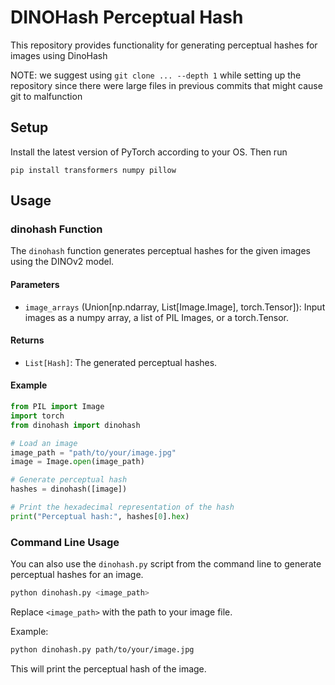 # DINOHash Perceptual Hash

This repository provides functionality for generating perceptual hashes for images using DinoHash

NOTE: we suggest using `git clone ... --depth 1` while setting up the repository since there were large files in previous commits that might cause git to malfunction

## Setup
Install the latest version of PyTorch according to your OS. Then run
```
pip install transformers numpy pillow
```

## Usage

### dinohash Function

The `dinohash` function generates perceptual hashes for the given images using the DINOv2 model.

#### Parameters

- `image_arrays` (Union[np.ndarray, List[Image.Image], torch.Tensor]): Input images as a numpy array, a list of PIL Images, or a torch.Tensor.

#### Returns

- `List[Hash]`: The generated perceptual hashes.

#### Example

```python
from PIL import Image
import torch
from dinohash import dinohash

# Load an image
image_path = "path/to/your/image.jpg"
image = Image.open(image_path)

# Generate perceptual hash
hashes = dinohash([image])

# Print the hexadecimal representation of the hash
print("Perceptual hash:", hashes[0].hex)
```

### Command Line Usage

You can also use the `dinohash.py` script from the command line to generate perceptual hashes for an image.

```sh
python dinohash.py <image_path>
```

Replace `<image_path>` with the path to your image file.

Example:

```sh
python dinohash.py path/to/your/image.jpg
```

This will print the perceptual hash of the image.